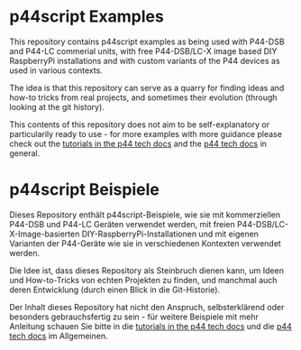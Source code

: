 # p44script Examples

This repository contains p44script examples as being used with P44-DSB and P44-LC commerial units,
with free P44-DSB/LC-X image based DIY RaspberryPi installations and with custom variants of the P44 devices
as used in various contexts.

The idea is that this repository can serve as a quarry for finding ideas and how-to tricks from real projects, and sometimes their evolution (through looking at the git history).

This contents of this repository does not aim to be self-explanatory or particularily ready to use - for more examples with more guidance please check out the [tutorials in the p44 tech docs](https://plan44.ch/p44-techdocs/en/tutorials/) and the [p44 tech docs](https://plan44.ch/p44-techdocs/en) in general.

# p44script Beispiele

Dieses Repository enthält p44script-Beispiele, wie sie mit kommerziellen P44-DSB und P44-LC Geräten verwendet werden,
mit freien P44-DSB/LC-X-Image-basierten DIY-RaspberryPi-Installationen und mit eigenen Varianten der P44-Geräte
wie sie in verschiedenen Kontexten verwendet werden.

Die Idee ist, dass dieses Repository als Steinbruch dienen kann, um Ideen und How-to-Tricks von echten Projekten zu finden, und manchmal auch deren Entwicklung (durch einen Blick in die Git-Historie).

Der Inhalt dieses Repository hat nicht den Anspruch, selbsterklärend oder besonders gebrauchsfertig zu sein - für weitere Beispiele mit mehr Anleitung schauen Sie bitte in die [tutorials in the p44 tech docs](https://plan44.ch/p44-techdocs/de/tutorials/) und die [p44 tech docs](https://plan44.ch/p44-techdocs/de) im Allgemeinen.
